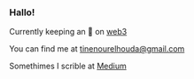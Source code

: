 ### Hallo!

Currently keeping an 👀 on [web3](https://web3.foundation/)

You can find me at   tinenourelhouda@gmail.com

Somethimes I scrible at [Medium](https://medium.com/@tinenourelhouda)


<!--
**NurElHuda/NurElHuda** is a ✨ _special_ ✨ repository because its `README.md` (this file) appears on your GitHub profile.

Here are some ideas to get you started:

- 🔭 I’m currently working on ...
- 🌱 I’m currently learning ...
- 👯 I’m looking to collaborate on ...
- 🤔 I’m looking for help with ...
- 💬 Ask me about ...
- 
- 😄 Pronouns: ...
- ⚡ Fun fact: ...
-->
